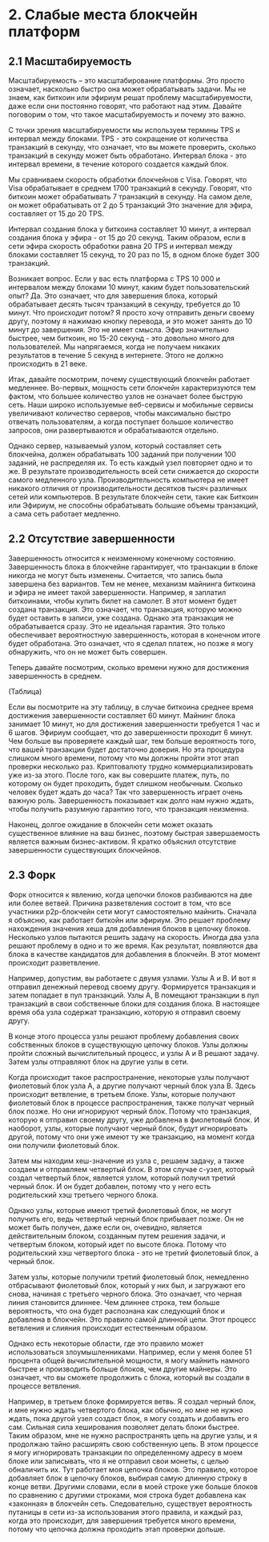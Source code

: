 # 2. Слабые места блокчейн платформ

## 2.1 Масштабируемость
 
 
Масштабируемость – это  масштабирование платформы.
Это просто означает, насколько быстро она может обрабатывать задачи.
Мы не знаем, как биткоин или эфириум решат проблему масштабируемости, даже если они постоянно говорят, что работают над этим.
Давайте поговорим о том, что такое масштабируемость и почему это важно.
 
С точки зрения масштабируемости мы используем термины TPS и интервал между блоками.
TPS - это сокращение от количества транзакций в секунду, что означает, что вы можете проверить, сколько транзакций в секунду может быть обработано.
Интервал блока - это интервал времени, в течение которого создается каждый блок.
 
Мы сравниваем скорость обработки блокчейнов  с Visa. Говорят, что Visa обрабатывает в среднем 1700 транзакций в секунду.
Говорят, что биткоин может обрабатывать 7 транзакций в секунду.
На самом деле, он может обрабатывать от 2 до 5 транзакций
 Это значение для эфира, составляет от 15 до 20 TPS.
 
Интервал создания блока у биткоина составляет 10 минут, а интервал создания блока у эфира - от 15 до 20 секунд.
Таким образом, если в сети эфира скорость обработки равна 20 TPS и интервал между блоками составляет 15 секунд, то 20 раз по 15, в одном блоке будет 300 транзакций.
 
 
Возникает вопрос.
Если у вас есть платформа с TPS 10 000 и интервалом между блоками 10 минут, каким будет пользовательский опыт?
Да. Это означает, что для завершения блока, который обрабатывает десять тысяч транзакций в секунду, требуется до 10 минут.
Что происходит потом?
Я просто хочу отправить деньги своему другу, поэтому я нажимаю кнопку перевода, и это может занять до 10 минут до завершения.
Это не имеет смысла.
Эфир значительно быстрее, чем биткоин, но 15-20 секунд - это довольно много для пользователей.
Мы напрягаемся, когда не получаем никаких результатов в течение 5 секунд в интернете.
Этого не должно происходить в 21 веке.
 
 
Итак, давайте посмотрим, почему существующий блокчейн работает медленнее.
Во-первых, мощность сети блокчейн характеризуются тем фактом, что большее количество узлов не означает более быструю сеть.
Наши широко используемые веб-сервисы и мобильные сервисы увеличивают количество серверов, чтобы максимально быстро отвечать пользователям, а когда поступает большое количество запросов, они развертываются и обрабатываются отдельно.
 
Однако сервер, называемый узлом, который составляет сеть блокчейна, должен обрабатывать 100 заданий при получении 100 заданий, не распределяя их.
То есть каждый узел повторяет одно и то же.
В результате производительность всей сети снижается до скорости самого медленного узла.
Производительность компьютера не имеет никакого отличия от производительности десятков тысяч различных сетей или компьютеров.
В результате блокчейн сети, такие как Биткоин или Эфириум, не способны обрабатывать большие объемы транзакций, а сама сеть работает медленно.
 
 
## 2.2 Отсутствие завершенности
 
 
Завершенность относится к неизменному конечному состоянию.
Завершенность блока в блокчейне гарантирует, что транзакции в блоке никогда не могут быть изменены.
Считается, что запись была завершена без вариантов.
Тем не менее, механизм майнинга биткоина и эфира не имеет такой завершенности.
Например, я заплатил биткоинами, чтобы купить билет на самолет.
В этот момент будет создана транзакция.
Это означает, что транзакция, которую можно будет оставить в записи, уже создана.
 Однако эта транзакция не обрабатывается сразу.
Это не идеальная гарантия.
Это только обеспечивает вероятностную завершенность, которая в конечном итоге будет обработана.
Это означает, что я сделал платеж, но позже я могу обнаружить, что он не может быть совершен.
 
Теперь давайте посмотрим, сколько времени нужно для достижения завершенность в среднем.
 
(Таблица)
 
Если вы посмотрите на эту таблицу, в случае биткоина среднее время достижения завершенности составляет 60 минут.
Майнинг блока занимает 10 минут, но для достижения завершенности требуется 1 час и 6 шагов. Эфириум сообщает, что до завершенности проходит 6 минут.
Чем больше вы проверяете каждый шаг, тем больше вероятность того, что вашей транзакции будет достаточно доверия.
Но эта процедура слишком много времени, потому что мы должны пройти этот этап проверки несколько раз. Криптовалюту трудно коммерциализировать уже из-за этого. После того, как вы совершите платеж, путь, по которому он будет проходить, будет слишком необычным.
 Сколько человек будет ждать до часа?
Так что завершенность играет очень важную роль.
Завершенность  показывает как долго нам нужно ждать, чтобы получить разумную гарантию того, что транзакция неизменна.
 
Наконец, долгое ожидание в блокчейн сети может оказать существенное влияние на ваш бизнес, поэтому быстрая завершаемость является важным бизнес-активом.
Я кратко объяснил отсутствие завершенности существующих блокчейнов.
 
## 2.3 Форк
  
Форк относится к явлению, когда цепочки блоков разбиваются на две или более ветвей.
Причина разветвления состоит в том, что все участники p2p-блокчейн сети могут самостоятельно майнить.
Сначала я объясню, как работает биткойн или эфириум.
Это решает проблему нахождения значения хеша для добавления блоков в цепочку блоков.
Несколько узлов пытаются решить задачу на скорость.
Иногда два узла решают проблему в одно и то же время.
Как результат, появляются два блока в качестве кандидатов для добавления в блокчейн.
В этот момент происходит разветвление.

Например, допустим, вы работаете с двумя узлами.
Узлы A и B.
И вот я отправил денежный перевод своему другу.
Формируется транзакция и затем попадает в пул транзакций.
Узлы A, B помещают транзакции в пул транзакций в свои собственные блоки для создания блока.
В настоящее время оба узла содержат транзакцию, которую я отправил своему другу.
 
В конце этого процесса узлы решают проблему добавления своих собственных блоков в существующую цепочку блоков.
Узлы должны пройти сложный вычислительный процесс, и узлы A и B решают задачу.
Затем узлы отправляют блок на другие узлы в сети.
 
Когда происходит такое распространение, некоторые узлы получают фиолетовый блок узла A, а другие получают черный блок узла B.
Здесь происходит ветвление, в третьем блоке.
Узлы, которые получают фиолетовый блок в процессе распространения, также получат черный блок позже.
Но они игнорируют черный блок.
Потому что транзакция, которую я отправил своему другу, уже добавлена в фиолетовый блок. И наоборот, узлы, которые получают черный блок, будут игнорировать другой, потому что они уже имеют ту же транзакцию, на момент когда они получили фиолетовый блок.
 
Затем мы находим хеш-значение из узла c, решаем задачу, а также создаем и отправляем четвертый блок.
В этом случае c-узел, который создал четвертый блок, является узлом, который получил третий черный блок.
И он будет добавлен, потому что у него есть родительский хэш третьего черного блока.
 
 
Однако узлы, которые имеют третий фиолетовый блок, не могут получить его, ведь четвертый черный блок прибывает позже.
Он не может быть получен, даже если он, очевидно, является действительным блоком, созданным путем решения задачи, и четвертым блоком, который идет по высоте блока.
Потому что родительский хэш четвертого блока - это не третий фиолетовый блок, а черный блок.
 
Затем узлы, которые получили третий фиолетовый блок, немедленно отбрасывают фиолетовый блок, который у них был, и загружают его снова, начиная с третьего черного блока.
Это означает, что черная линия становится длиннее.
Чем длиннее строка, тем больше вероятность, что она будет распознана как следующий блок и добавлена в блокчейн.
Это правило самой длинной цепи.
Этот процесс ветвления и слияния происходит естественным образом.



Однако есть некоторые области, где это правило может использоваться злоумышленниками.
Например, если у меня более 51 процента общей вычислительной мощности, я могу майнить намного быстрее и производить больше блоков, чем другие майнеры.
Это означает, что вы сможете продолжить с блока, который вы создали в процессе ветвления.
 
 
Например, в третьем блоке формируется ветвь.
Я создал черный блок, и мне нужно ждать четвертого блока, как обычно, но мне не нужно ждать, пока другой узел создаст блок,  я могу создать и добавить его сам. Сильная сила хеширования позволяет делать блоки быстрее. Таким образом, мне не нужно распространять цепь на другие узлы, и я продолжаю тайно расширять свою собственную цепь.
В этом процессе я могу игнорировать транзакции по определенному адресу в моем блоке или записывать, что я не отправил свои монеты, с целью обналичить их.
Тут работает моя цепочка блоков.
Это правило, которое добавляет блок в цепочку блоков, выбирая самую длинную строку в конце ветви. Другими словами, если в моей строке уже больше блоков по сравнению с другими строками, моя строка будет добавлена как «законная» в блокчейн сеть. Следовательно, существует вероятность путаницы в сети из-за использования этого правила, и каждый раз, когда это происходит, для завершения требуется много времени, потому что цепочка должна проходить этап проверки дольше.
